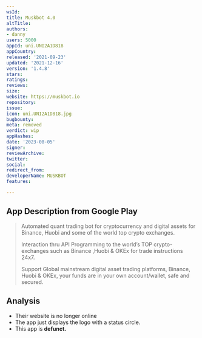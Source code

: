 ```yaml
---
wsId: 
title: Muskbot 4.0
altTitle: 
authors:
- danny
users: 5000
appId: uni.UNI2A1D818
appCountry: 
released: '2021-09-23'
updated: '2021-12-16'
version: '1.4.8'
stars: 
ratings: 
reviews: 
size: 
website: https://muskbot.io
repository: 
issue: 
icon: uni.UNI2A1D818.jpg
bugbounty: 
meta: removed
verdict: wip
appHashes: 
date: '2023-08-05'
signer: 
reviewArchive: 
twitter: 
social: 
redirect_from: 
developerName: MUSKBOT
features: 

---
```


## App Description from Google Play

> Automated quant trading bot for cryptocurrency and digital assets for Binance, Huobi and some of the world top crypto exchanges.
>
> Interaction thru API Programming to the world’s TOP crypto-exchanges such as Binance ,Huobi & OKEx for trade instructions 24x7. 
>
> Support Global mainstream digital asset trading platforms, Binance, Huobi & OKEx, your funds are in your own account/wallet, safe and secured.

## Analysis 

- Their website is no longer online
- The app just displays the logo with a status circle.
- This app is **defunct.**

